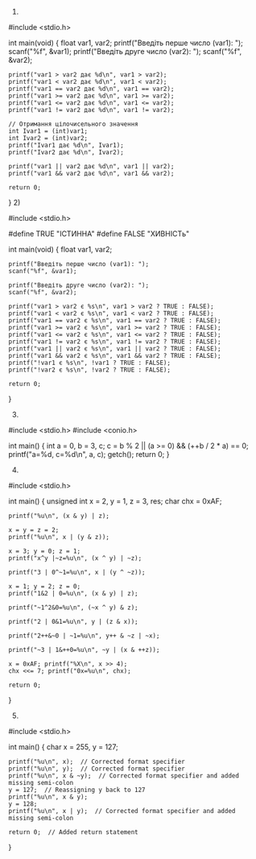 1)
#include <stdio.h>

int main(void) {
    float var1, var2;
    printf("Введіть перше число (var1): ");
    scanf("%f", &var1);
    printf("Введіть друге число (var2): ");
    scanf("%f", &var2);

    printf("var1 > var2 дає %d\n", var1 > var2);
    printf("var1 < var2 дає %d\n", var1 < var2);
    printf("var1 == var2 дає %d\n", var1 == var2);
    printf("var1 >= var2 дає %d\n", var1 >= var2);
    printf("var1 <= var2 дає %d\n", var1 <= var2);
    printf("var1 != var2 дає %d\n", var1 != var2);

    // Отримання цілочисельного значення
    int Ivar1 = (int)var1;
    int Ivar2 = (int)var2;
    printf("Ivar1 дає %d\n", Ivar1);
    printf("Ivar2 дає %d\n", Ivar2);

    printf("var1 || var2 дає %d\n", var1 || var2);
    printf("var1 && var2 дає %d\n", var1 && var2);

    return 0;
}
2)

#include <stdio.h>

#define TRUE "ICTИHHA"
#define FALSE "XИBHICTь"

int main(void) {
    float var1, var2;

    printf("Введіть перше число (var1): ");
    scanf("%f", &var1);
    
    printf("Введіть друге число (var2): ");
    scanf("%f", &var2);

    printf("var1 > var2 є %s\n", var1 > var2 ? TRUE : FALSE);
    printf("var1 < var2 є %s\n", var1 < var2 ? TRUE : FALSE);
    printf("var1 == var2 є %s\n", var1 == var2 ? TRUE : FALSE);
    printf("var1 >= var2 є %s\n", var1 >= var2 ? TRUE : FALSE);
    printf("var1 <= var2 є %s\n", var1 <= var2 ? TRUE : FALSE);
    printf("var1 != var2 є %s\n", var1 != var2 ? TRUE : FALSE);
    printf("var1 || var2 є %s\n", var1 || var2 ? TRUE : FALSE);
    printf("var1 && var2 є %s\n", var1 && var2 ? TRUE : FALSE);
    printf("!var1 є %s\n", !var1 ? TRUE : FALSE);
    printf("!var2 є %s\n", !var2 ? TRUE : FALSE);

    return 0;
}

3)
#include <stdio.h>
#include <conio.h>

int main() {
    int a = 0, b = 3, c;
    c = b % 2 || (a >= 0) && (++b / 2 * a) == 0;
    printf("a=%d, c=%d\n", a, c);
    getch();
    return 0;
}

4)
#include <stdio.h>

int main() {
    unsigned int x = 2, y = 1, z = 3, res;
    char chx = 0xAF;

    printf("%u\n", (x & y) | z);

    x = y = z = 2;
    printf("%u\n", x | (y & z));

    x = 3; y = 0; z = 1;
    printf("x^y |~z=%u\n", (x ^ y) | ~z);

    printf("3 | 0^~1=%u\n", x | (y ^ ~z));

    x = 1; y = 2; z = 0;
    printf("1&2 | 0=%u\n", (x & y) | z);

    printf("~1^2&0=%u\n", (~x ^ y) & z);

    printf("2 | 0&1=%u\n", y | (z & x));

    printf("2++&~0 | ~1=%u\n", y++ & ~z | ~x);

    printf("~3 | 1&++0=%u\n", ~y | (x & ++z));

    x = 0xAF; printf("%X\n", x >> 4);
    chx <<= 7; printf("0x=%u\n", chx);

    return 0;
}

5)
#include <stdio.h>

int main() {
    char x = 255, y = 127;

    printf("%u\n", x);  // Corrected format specifier
    printf("%u\n", y);  // Corrected format specifier
    printf("%u\n", x & ~y);  // Corrected format specifier and added missing semi-colon
    y = 127;  // Reassigning y back to 127
    printf("%u\n", x & y);
    y = 128;
    printf("%u\n", x | y);  // Corrected format specifier and added missing semi-colon

    return 0;  // Added return statement
}
